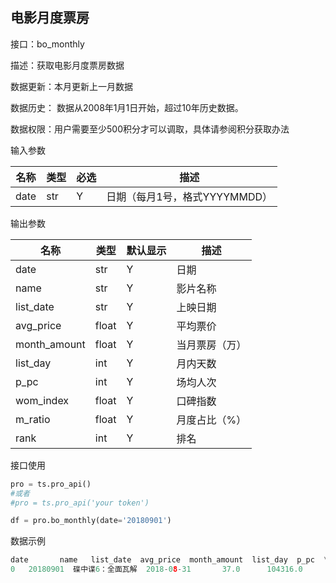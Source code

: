 ## 电影月度票房

接口：bo_monthly

描述：获取电影月度票房数据

数据更新：本月更新上一月数据

数据历史： 数据从2008年1月1日开始，超过10年历史数据。

数据权限：用户需要至少500积分才可以调取，具体请参阅积分获取办法 

输入参数

| 名称 | 类型 | 必选 | 描述 |
| --- | --- | --- | --- |
| date | str | Y | 日期（每月1号，格式YYYYMMDD） |

输出参数

| 名称 | 类型 | 默认显示 | 描述 |
| --- | --- | --- | --- |
| date | str | Y | 日期 |
| name | str | Y | 影片名称 |
| list_date | str | Y | 上映日期 |
| avg_price | float | Y | 平均票价 |
| month_amount | float | Y | 当月票房（万） |
| list_day | int | Y | 月内天数 |
| p_pc | int | Y | 场均人次 |
| wom_index | float | Y | 口碑指数 |
| m_ratio | float | Y | 月度占比（%） |
| rank | int | Y | 排名 |

接口使用

```python
pro = ts.pro_api()
#或者
#pro = ts.pro_api('your token')

df = pro.bo_monthly(date='20180901')
```

数据示例

```python
date       name   list_date  avg_price  month_amount  list_day  p_pc  \
0   20180901  碟中谍6：全面瓦解  2018-08-31       37.0      104316.0        30    14   
```